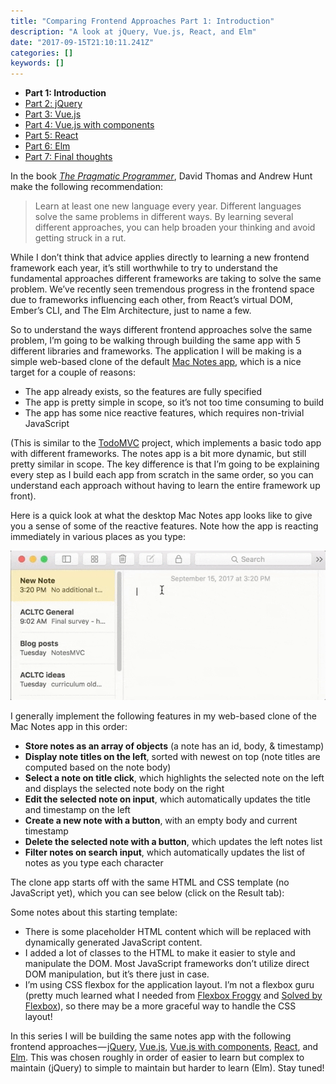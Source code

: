```yaml
---
title: "Comparing Frontend Approaches Part 1: Introduction"
description: "A look at jQuery, Vue.js, React, and Elm"
date: "2017-09-15T21:10:11.241Z"
categories: []
keywords: []
---
```


- **Part 1: Introduction**
- [Part 2: jQuery](comparing-frontend-approaches-part-2-jquery.html)
- [Part 3: Vue.js](comparing-frontend-approaches-part-3-vuejs.html)
- [Part 4: Vue.js with components](comparing-frontend-approaches-part-4-vuejs-with-components.html)
- [Part 5: React](comparing-frontend-approaches-part-5-react.html)
- [Part 6: Elm](comparing-frontend-approaches-part-6-elm.html)
- [Part 7: Final thoughts](comparing-frontend-approaches-part-7-final-thoughts.html)

In the book [_The Pragmatic Programmer_](http://pragprog.com/the-pragmatic-programmer "The Pragmatic Programmer"), David Thomas and Andrew Hunt make the following recommendation:

> Learn at least one new language every year. Different languages solve the same problems in different ways. By learning several different approaches, you can help broaden your thinking and avoid getting struck in a rut.

While I don’t think that advice applies directly to learning a new frontend framework each year, it’s still worthwhile to try to understand the fundamental approaches different frameworks are taking to solve the same problem. We’ve recently seen tremendous progress in the frontend space due to frameworks influencing each other, from React’s virtual DOM, Ember’s CLI, and The Elm Architecture, just to name a few.

So to understand the ways different frontend approaches solve the same problem, I’m going to be walking through building the same app with 5 different libraries and frameworks. The application I will be making is a simple web-based clone of the default [Mac Notes app](https://support.apple.com/kb/PH22608?locale=en_US), which is a nice target for a couple of reasons:

- The app already exists, so the features are fully specified
- The app is pretty simple in scope, so it’s not too time consuming to build
- The app has some nice reactive features, which requires non-trivial JavaScript

(This is similar to the [TodoMVC](http://todomvc.com/) project, which implements a basic todo app with different frameworks. The notes app is a bit more dynamic, but still pretty similar in scope. The key difference is that I’m going to be explaining every step as I build each app from scratch in the same order, so you can understand each approach without having to learn the entire framework up front).

Here is a quick look at what the desktop Mac Notes app looks like to give you a sense of some of the reactive features. Note how the app is reacting immediately in various places as you type:

![Mac notes app](img/1__Za9oW5CKgqdBmbt315Mkjg.gif)

I generally implement the following features in my web-based clone of the Mac Notes app in this order:

- **Store notes as an array of objects** (a note has an id, body, & timestamp)
- **Display note titles on the left**, sorted with newest on top (note titles are computed based on the note body)
- **Select a note on title click**, which highlights the selected note on the left and displays the selected note body on the right
- **Edit the selected note on input**, which automatically updates the title and timestamp on the left
- **Create a new note with a button**, with an empty body and current timestamp
- **Delete the selected note with a button**, which updates the left notes list
- **Filter notes on search input**, which automatically updates the list of notes as you type each character

The clone app starts off with the same HTML and CSS template (no JavaScript yet), which you can see below (click on the Result tab):

<script async src="//jsfiddle.net/peterxjang/vtsjc5w9/embed/result,html,css/"></script>

Some notes about this starting template:

- There is some placeholder HTML content which will be replaced with dynamically generated JavaScript content.
- I added a lot of classes to the HTML to make it easier to style and manipulate the DOM. Most JavaScript frameworks don’t utilize direct DOM manipulation, but it’s there just in case.
- I’m using CSS flexbox for the application layout. I’m not a flexbox guru (pretty much learned what I needed from [Flexbox Froggy](http://flexboxfroggy.com/) and [Solved by Flexbox](https://philipwalton.github.io/solved-by-flexbox/)), so there may be a more graceful way to handle the CSS layout!

In this series I will be building the same notes app with the following frontend approaches — [jQuery](comparing-frontend-approaches-part-2-jquery.html), [Vue.js](comparing-frontend-approaches-part-3-vuejs.html), [Vue.js with components](comparing-frontend-approaches-part-4-vuejs-with-components.html), [React](comparing-frontend-approaches-part-5-react.html), and [Elm](comparing-frontend-approaches-part-6-elm.html). This was chosen roughly in order of easier to learn but complex to maintain (jQuery) to simple to maintain but harder to learn (Elm). Stay tuned!
